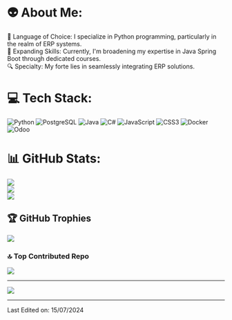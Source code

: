 # 👽 About Me:
🚀 Language of Choice: I specialize in Python programming, particularly in the realm of ERP systems.
<br>
📘 Expanding Skills: Currently, I'm broadening my expertise in Java Spring Boot through dedicated courses.
<br>
🔍 Specialty: My forte lies in seamlessly integrating ERP solutions.




# 💻 Tech Stack:
![Python](https://img.shields.io/badge/python-%2314354C.svg?style=for-the-badge&logo=python&logoColor=white) ![PostgreSQL](https://img.shields.io/badge/postgresql-%23316192.svg?style=for-the-badge&logo=postgresql&logoColor=white) 
![Java](https://img.shields.io/badge/java-%23ED8B00.svg?style=for-the-badge&logo=java&logoColor=white)
![C#](https://img.shields.io/badge/c%23-%23239120.svg?style=for-the-badge&logo=c-sharp&logoColor=white)
![JavaScript](https://img.shields.io/badge/javascript-%23323330.svg?style=for-the-badge&logo=javascript&logoColor=%23F7DF1E) 
![CSS3](https://img.shields.io/badge/css3-%231572B6.svg?style=for-the-badge&logo=css3&logoColor=white) 
![Docker](https://img.shields.io/badge/docker-%230db7ed.svg?style=for-the-badge&logo=docker&logoColor=white)
![Odoo](https://img.shields.io/badge/odoo-%23714BFF.svg?style=for-the-badge&logo=odoo&logoColor=white)


# 📊 GitHub Stats:
![](https://github-readme-stats.vercel.app/api?username=santiagoyeal&theme=transparent&hide_border=false&include_all_commits=false&count_private=false)<br/>
![](https://github-readme-streak-stats.herokuapp.com/?user=santiagoyeal&theme=transparent&hide_border=false)<br/>
![](https://github-readme-stats.vercel.app/api/top-langs/?username=santiagoyeal&theme=transparent&hide_border=false&include_all_commits=false&count_private=false&layout=compact)

## 🏆 GitHub Trophies
![](https://github-profile-trophy.vercel.app/?username=santiagoyeal&theme=onedark&no-frame=true&no-bg=false&margin-w=4)

### 🔝 Top Contributed Repo
![](https://github-contributor-stats.vercel.app/api?username=santiagoyeal&limit=5&theme=tokyonight&combine_all_yearly_contributions=true)


---
[![](https://visitcount.itsvg.in/api?id=santiagoyeal&icon=2&color=4)](https://visitcount.itsvg.in)

------

Last Edited on: 15/07/2024
